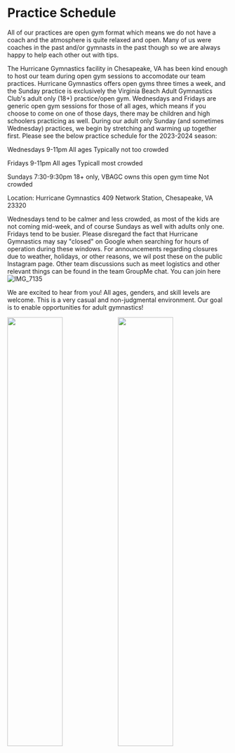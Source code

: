 <!---layout: page
title: "Practice Schedule"
permalink: /practice-schedule--->

# Practice Schedule

All of our practices are open gym format which means we do not have a coach and the atmosphere is quite relaxed and open. Many of us were coaches in the past and/or gymnasts in the past though so we are always happy to help each other out with tips. 

The Hurricane Gymnastics facility in Chesapeake, VA has been kind enough to host our team during open gym sessions to accomodate our team practices. Hurricane Gymnastics offers open gyms three times a week, and the Sunday practice is exclusively the Virginia Beach Adult Gymnastics Club's adult only (18+) practice/open gym. Wednesdays and Fridays are generic open gym sessions for those of all ages, which means if you choose to come on one of those days, there may be children and high schoolers practicing as well. During our adult only Sunday (and sometimes Wednesday) practices, we begin by stretching and warming up together first. Please see the below practice schedule for the 2023-2024 season:

Wednesdays
9-11pm
All ages
Typically not too crowded

Fridays
9-11pm
All ages
Typicall most crowded

Sundays
7:30-9:30pm
18+ only, VBAGC owns this open gym time
Not crowded

Location:
Hurricane Gymnastics
409 Network Station, Chesapeake, VA 23320

Wednesdays tend to be calmer and less crowded, as most of the kids are not coming mid-week, and of course Sundays as well with adults only one. Fridays tend to be busier. Please disregard the fact that Hurricane Gymnastics may say "closed" on Google when searching for hours of operation during these windows. For announcements regarding closures due to weather, holidays, or other reasons, we wil post these on the public Instagram page. Other team discussions such as meet logistics and other relevant things can be found in the team GroupMe chat. You can join here 
![IMG_7135](https://github.com/vbadultgymnasticsclub/vbadultgymnasticsclub.github.io/assets/108369432/49790327-f01e-4715-9887-179b20af04d3)

We are excited to hear from you! All ages, genders, and skill levels are welcome. This is a very casual and non-judgmental environment. Our goal is to enable opportunities for adult gymnastics!

<img src="https://user-images.githubusercontent.com/108369432/225925779-e3eb7c15-1de6-46ab-95ba-3aefc743201c.jpg" width="50%" height="50%" /><img src="https://user-images.githubusercontent.com/108369432/225925996-2b4f6a98-b6cc-483a-9331-f029f256f783.jpg" width="50%" height="50%" />

